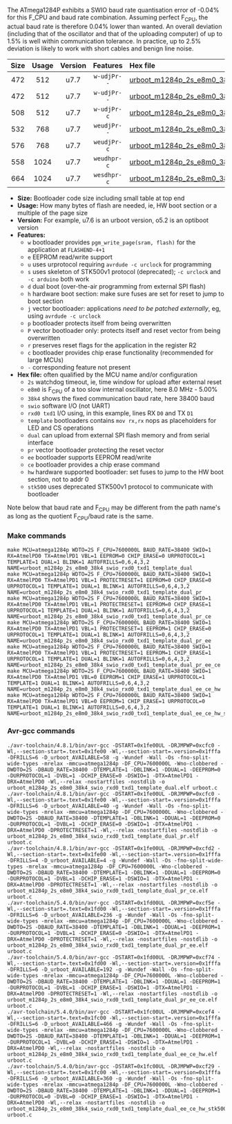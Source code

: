 The ATmega1284P exhibits a SWIO baud rate quantisation error of -0.04% for this F_CPU and baud rate combination. Assuming perfect F<sub>CPU</sub>, the actual baud rate is therefore 0.04% lower than wanted. An overall deviation (including that of the oscillator and that of the uploading computer) of up to 1.5% is well within communication tolerance. In practice, up to 2.5% deviation is likely to work with short cables and benign line noise.

|Size|Usage|Version|Features|Hex file|
|:-:|:-:|:-:|:-:|:--|
|472|512|u7.7|`w-udjPr--`|[urboot_m1284p_2s_e8m0_38k4_swio_rxd0_txd1_template_dual.hex](https://raw.githubusercontent.com/stefanrueger/urboot.hex/main/u7.7/mcus/atmega1284p/watchdog_2_s/internal_oscillator_e-5.00%25/%2B8m000000_hz/%2B%2B38k4_baud/uart0_rxd0_txd1/template_dual/urboot_m1284p_2s_e8m0_38k4_swio_rxd0_txd1_template_dual.hex)|
|472|512|u7.7|`w-udjPr--`|[urboot_m1284p_2s_e8m0_38k4_swio_rxd0_txd1_template_dual_pr.hex](https://raw.githubusercontent.com/stefanrueger/urboot.hex/main/u7.7/mcus/atmega1284p/watchdog_2_s/internal_oscillator_e-5.00%25/%2B8m000000_hz/%2B%2B38k4_baud/uart0_rxd0_txd1/template_dual/urboot_m1284p_2s_e8m0_38k4_swio_rxd0_txd1_template_dual_pr.hex)|
|508|512|u7.7|`w-udjPr-c`|[urboot_m1284p_2s_e8m0_38k4_swio_rxd0_txd1_template_dual_pr_ce.hex](https://raw.githubusercontent.com/stefanrueger/urboot.hex/main/u7.7/mcus/atmega1284p/watchdog_2_s/internal_oscillator_e-5.00%25/%2B8m000000_hz/%2B%2B38k4_baud/uart0_rxd0_txd1/template_dual/urboot_m1284p_2s_e8m0_38k4_swio_rxd0_txd1_template_dual_pr_ce.hex)|
|532|768|u7.7|`weudjPr--`|[urboot_m1284p_2s_e8m0_38k4_swio_rxd0_txd1_template_dual_pr_ee.hex](https://raw.githubusercontent.com/stefanrueger/urboot.hex/main/u7.7/mcus/atmega1284p/watchdog_2_s/internal_oscillator_e-5.00%25/%2B8m000000_hz/%2B%2B38k4_baud/uart0_rxd0_txd1/template_dual/urboot_m1284p_2s_e8m0_38k4_swio_rxd0_txd1_template_dual_pr_ee.hex)|
|576|768|u7.7|`weudjPr-c`|[urboot_m1284p_2s_e8m0_38k4_swio_rxd0_txd1_template_dual_pr_ee_ce.hex](https://raw.githubusercontent.com/stefanrueger/urboot.hex/main/u7.7/mcus/atmega1284p/watchdog_2_s/internal_oscillator_e-5.00%25/%2B8m000000_hz/%2B%2B38k4_baud/uart0_rxd0_txd1/template_dual/urboot_m1284p_2s_e8m0_38k4_swio_rxd0_txd1_template_dual_pr_ee_ce.hex)|
|558|1024|u7.7|`weudhpr-c`|[urboot_m1284p_2s_e8m0_38k4_swio_rxd0_txd1_template_dual_ee_ce_hw.hex](https://raw.githubusercontent.com/stefanrueger/urboot.hex/main/u7.7/mcus/atmega1284p/watchdog_2_s/internal_oscillator_e-5.00%25/%2B8m000000_hz/%2B%2B38k4_baud/uart0_rxd0_txd1/template_dual/urboot_m1284p_2s_e8m0_38k4_swio_rxd0_txd1_template_dual_ee_ce_hw.hex)|
|664|1024|u7.7|`wesdhpr-c`|[urboot_m1284p_2s_e8m0_38k4_swio_rxd0_txd1_template_dual_ee_ce_hw_stk500.hex](https://raw.githubusercontent.com/stefanrueger/urboot.hex/main/u7.7/mcus/atmega1284p/watchdog_2_s/internal_oscillator_e-5.00%25/%2B8m000000_hz/%2B%2B38k4_baud/uart0_rxd0_txd1/template_dual/urboot_m1284p_2s_e8m0_38k4_swio_rxd0_txd1_template_dual_ee_ce_hw_stk500.hex)|

- **Size:** Bootloader code size including small table at top end
- **Usage:** How many bytes of flash are needed, ie, HW boot section or a multiple of the page size
- **Version:** For example, u7.6 is an urboot version, o5.2 is an optiboot version
- **Features:**
  + `w` bootloader provides `pgm_write_page(sram, flash)` for the application at `FLASHEND-4+1`
  + `e` EEPROM read/write support
  + `u` uses urprotocol requiring `avrdude -c urclock` for programming
  + `s` uses skeleton of STK500v1 protocol (deprecated); `-c urclock` and `-c arduino` both work
  + `d` dual boot (over-the-air programming from external SPI flash)
  + `h` hardware boot section: make sure fuses are set for reset to jump to boot section
  + `j` vector bootloader: applications *need to be patched externally*, eg, using `avrdude -c urclock`
  + `p` bootloader protects itself from being overwritten
  + `P` vector bootloader only: protects itself and reset vector from being overwritten
  + `r` preserves reset flags for the application in the register R2
  + `c` bootloader provides chip erase functionality (recommended for large MCUs)
  + `-` corresponding feature not present
- **Hex file:** often qualified by the MCU name and/or configuration
  + `2s` watchdog timeout, ie, time window for upload after external reset
  + `e8m0` is F<sub>CPU</sub> of a too slow internal oscillator, here 8.0 MHz - 5.00%
  + `38k4` shows the fixed communication baud rate, here 38400 baud
  + `swio` software I/O (not UART)
  + `rxd0 txd1` I/O using, in this example, lines RX `D0` and TX `D1`
  + `template` bootloaders contains `mov rx,rx` nops as placeholders for LED and CS operations
  + `dual` can upload from external SPI flash memory and from serial interface
  + `pr` vector bootloader protecting the reset vector
  + `ee` bootloader supports EEPROM read/write
  + `ce` bootloader provides a chip erase command
  + `hw` hardware supported bootloader: set fuses to jump to the HW boot section, not to addr 0
  + `stk500` uses deprecated STK500v1 protocol to communicate with bootloader


Note below that baud rate and F<sub>CPU</sub> may be different from the path name's as long as the quotient F<sub>CPU</sub>/baud rate is the same.

### Make commands
```
make MCU=atmega1284p WDTO=2S F_CPU=7600000L BAUD_RATE=38400 SWIO=1 RX=AtmelPD0 TX=AtmelPD1 VBL=1 EEPROM=0 CHIP_ERASE=0 URPROTOCOL=1 TEMPLATE=1 DUAL=1 BLINK=1 AUTOFRILLS=0,6,4,3,2 NAME=urboot_m1284p_2s_e8m0_38k4_swio_rxd0_txd1_template_dual
make MCU=atmega1284p WDTO=2S F_CPU=7600000L BAUD_RATE=38400 SWIO=1 RX=AtmelPD0 TX=AtmelPD1 VBL=1 PROTECTRESET=1 EEPROM=0 CHIP_ERASE=0 URPROTOCOL=1 TEMPLATE=1 DUAL=1 BLINK=1 AUTOFRILLS=0,6,4,3,2 NAME=urboot_m1284p_2s_e8m0_38k4_swio_rxd0_txd1_template_dual_pr
make MCU=atmega1284p WDTO=2S F_CPU=7600000L BAUD_RATE=38400 SWIO=1 RX=AtmelPD0 TX=AtmelPD1 VBL=1 PROTECTRESET=1 EEPROM=0 CHIP_ERASE=1 URPROTOCOL=1 TEMPLATE=1 DUAL=1 BLINK=1 AUTOFRILLS=0,6,4,3,2 NAME=urboot_m1284p_2s_e8m0_38k4_swio_rxd0_txd1_template_dual_pr_ce
make MCU=atmega1284p WDTO=2S F_CPU=7600000L BAUD_RATE=38400 SWIO=1 RX=AtmelPD0 TX=AtmelPD1 VBL=1 PROTECTRESET=1 EEPROM=1 CHIP_ERASE=0 URPROTOCOL=1 TEMPLATE=1 DUAL=1 BLINK=1 AUTOFRILLS=0,6,4,3,2 NAME=urboot_m1284p_2s_e8m0_38k4_swio_rxd0_txd1_template_dual_pr_ee
make MCU=atmega1284p WDTO=2S F_CPU=7600000L BAUD_RATE=38400 SWIO=1 RX=AtmelPD0 TX=AtmelPD1 VBL=1 PROTECTRESET=1 EEPROM=1 CHIP_ERASE=1 URPROTOCOL=1 TEMPLATE=1 DUAL=1 BLINK=1 AUTOFRILLS=0,6,4,3,2 NAME=urboot_m1284p_2s_e8m0_38k4_swio_rxd0_txd1_template_dual_pr_ee_ce
make MCU=atmega1284p WDTO=2S F_CPU=7600000L BAUD_RATE=38400 SWIO=1 RX=AtmelPD0 TX=AtmelPD1 VBL=0 EEPROM=1 CHIP_ERASE=1 URPROTOCOL=1 TEMPLATE=1 DUAL=1 BLINK=1 AUTOFRILLS=0,6,4,3,2 NAME=urboot_m1284p_2s_e8m0_38k4_swio_rxd0_txd1_template_dual_ee_ce_hw
make MCU=atmega1284p WDTO=2S F_CPU=7600000L BAUD_RATE=38400 SWIO=1 RX=AtmelPD0 TX=AtmelPD1 VBL=0 EEPROM=1 CHIP_ERASE=1 URPROTOCOL=0 TEMPLATE=1 DUAL=1 BLINK=1 AUTOFRILLS=0,6,4,3,2 NAME=urboot_m1284p_2s_e8m0_38k4_swio_rxd0_txd1_template_dual_ee_ce_hw_stk500
```

### Avr-gcc commands
```
./avr-toolchain/4.8.1/bin/avr-gcc -DSTART=0x1fe00UL -DRJMPWP=0xcfc0 -Wl,--section-start=.text=0x1fe00 -Wl,--section-start=.version=0x1fffa -DFRILLS=6 -D_urboot_AVAILABLE=58 -g -Wundef -Wall -Os -fno-split-wide-types -mrelax -mmcu=atmega1284p -DF_CPU=7600000L -Wno-clobbered -DWDTO=2S -DBAUD_RATE=38400 -DTEMPLATE=1 -DBLINK=1 -DDUAL=1 -DEEPROM=0 -DURPROTOCOL=1 -DVBL=1 -DCHIP_ERASE=0 -DSWIO=1 -DTX=AtmelPD1 -DRX=AtmelPD0 -Wl,--relax -nostartfiles -nostdlib -o urboot_m1284p_2s_e8m0_38k4_swio_rxd0_txd1_template_dual.elf urboot.c
./avr-toolchain/4.8.1/bin/avr-gcc -DSTART=0x1fe00UL -DRJMPWP=0xcfc0 -Wl,--section-start=.text=0x1fe00 -Wl,--section-start=.version=0x1fffa -DFRILLS=6 -D_urboot_AVAILABLE=40 -g -Wundef -Wall -Os -fno-split-wide-types -mrelax -mmcu=atmega1284p -DF_CPU=7600000L -Wno-clobbered -DWDTO=2S -DBAUD_RATE=38400 -DTEMPLATE=1 -DBLINK=1 -DDUAL=1 -DEEPROM=0 -DURPROTOCOL=1 -DVBL=1 -DCHIP_ERASE=0 -DSWIO=1 -DTX=AtmelPD1 -DRX=AtmelPD0 -DPROTECTRESET=1 -Wl,--relax -nostartfiles -nostdlib -o urboot_m1284p_2s_e8m0_38k4_swio_rxd0_txd1_template_dual_pr.elf urboot.c
./avr-toolchain/4.8.1/bin/avr-gcc -DSTART=0x1fe00UL -DRJMPWP=0xcfd2 -Wl,--section-start=.text=0x1fe00 -Wl,--section-start=.version=0x1fffa -DFRILLS=4 -D_urboot_AVAILABLE=4 -g -Wundef -Wall -Os -fno-split-wide-types -mrelax -mmcu=atmega1284p -DF_CPU=7600000L -Wno-clobbered -DWDTO=2S -DBAUD_RATE=38400 -DTEMPLATE=1 -DBLINK=1 -DDUAL=1 -DEEPROM=0 -DURPROTOCOL=1 -DVBL=1 -DCHIP_ERASE=1 -DSWIO=1 -DTX=AtmelPD1 -DRX=AtmelPD0 -DPROTECTRESET=1 -Wl,--relax -nostartfiles -nostdlib -o urboot_m1284p_2s_e8m0_38k4_swio_rxd0_txd1_template_dual_pr_ce.elf urboot.c
./avr-toolchain/5.4.0/bin/avr-gcc -DSTART=0x1fd00UL -DRJMPWP=0xcf5e -Wl,--section-start=.text=0x1fd00 -Wl,--section-start=.version=0x1fffa -DFRILLS=6 -D_urboot_AVAILABLE=236 -g -Wundef -Wall -Os -fno-split-wide-types -mrelax -mmcu=atmega1284p -DF_CPU=7600000L -Wno-clobbered -DWDTO=2S -DBAUD_RATE=38400 -DTEMPLATE=1 -DBLINK=1 -DDUAL=1 -DEEPROM=1 -DURPROTOCOL=1 -DVBL=1 -DCHIP_ERASE=0 -DSWIO=1 -DTX=AtmelPD1 -DRX=AtmelPD0 -DPROTECTRESET=1 -Wl,--relax -nostartfiles -nostdlib -o urboot_m1284p_2s_e8m0_38k4_swio_rxd0_txd1_template_dual_pr_ee.elf urboot.c
./avr-toolchain/5.4.0/bin/avr-gcc -DSTART=0x1fd00UL -DRJMPWP=0xcf74 -Wl,--section-start=.text=0x1fd00 -Wl,--section-start=.version=0x1fffa -DFRILLS=6 -D_urboot_AVAILABLE=192 -g -Wundef -Wall -Os -fno-split-wide-types -mrelax -mmcu=atmega1284p -DF_CPU=7600000L -Wno-clobbered -DWDTO=2S -DBAUD_RATE=38400 -DTEMPLATE=1 -DBLINK=1 -DDUAL=1 -DEEPROM=1 -DURPROTOCOL=1 -DVBL=1 -DCHIP_ERASE=1 -DSWIO=1 -DTX=AtmelPD1 -DRX=AtmelPD0 -DPROTECTRESET=1 -Wl,--relax -nostartfiles -nostdlib -o urboot_m1284p_2s_e8m0_38k4_swio_rxd0_txd1_template_dual_pr_ee_ce.elf urboot.c
./avr-toolchain/5.4.0/bin/avr-gcc -DSTART=0x1fc00UL -DRJMPWP=0xcef4 -Wl,--section-start=.text=0x1fc00 -Wl,--section-start=.version=0x1fffa -DFRILLS=6 -D_urboot_AVAILABLE=466 -g -Wundef -Wall -Os -fno-split-wide-types -mrelax -mmcu=atmega1284p -DF_CPU=7600000L -Wno-clobbered -DWDTO=2S -DBAUD_RATE=38400 -DTEMPLATE=1 -DBLINK=1 -DDUAL=1 -DEEPROM=1 -DURPROTOCOL=1 -DVBL=0 -DCHIP_ERASE=1 -DSWIO=1 -DTX=AtmelPD1 -DRX=AtmelPD0 -Wl,--relax -nostartfiles -nostdlib -o urboot_m1284p_2s_e8m0_38k4_swio_rxd0_txd1_template_dual_ee_ce_hw.elf urboot.c
./avr-toolchain/5.4.0/bin/avr-gcc -DSTART=0x1fc00UL -DRJMPWP=0xcf29 -Wl,--section-start=.text=0x1fc00 -Wl,--section-start=.version=0x1fffa -DFRILLS=6 -D_urboot_AVAILABLE=360 -g -Wundef -Wall -Os -fno-split-wide-types -mrelax -mmcu=atmega1284p -DF_CPU=7600000L -Wno-clobbered -DWDTO=2S -DBAUD_RATE=38400 -DTEMPLATE=1 -DBLINK=1 -DDUAL=1 -DEEPROM=1 -DURPROTOCOL=0 -DVBL=0 -DCHIP_ERASE=1 -DSWIO=1 -DTX=AtmelPD1 -DRX=AtmelPD0 -Wl,--relax -nostartfiles -nostdlib -o urboot_m1284p_2s_e8m0_38k4_swio_rxd0_txd1_template_dual_ee_ce_hw_stk500.elf urboot.c
```

